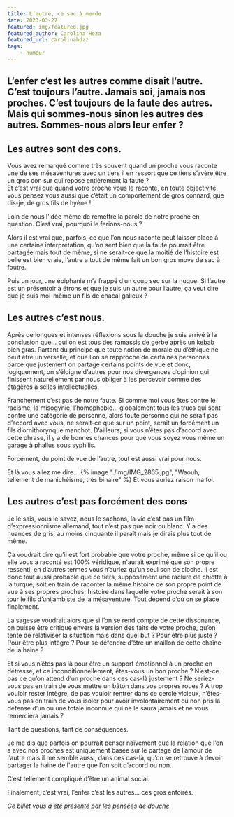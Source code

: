 ```yaml
---
title: L’autre, ce sac à merde
date: 2023-03-27
featured: img/featured.jpg
featured_author: Carolina Heza
featured_url: carolinahdzz
tags:
	- humeur
---
```


L’enfer c’est les autres comme disait l’autre. C’est toujours l’autre. Jamais soi, jamais nos proches. C’est toujours de la faute des autres. Mais qui sommes-nous sinon les autres des autres. Sommes-nous alors leur enfer ?
---

## Les autres sont des cons.

Vous avez remarqué comme très souvent quand un proche vous raconte une de ses mésaventures avec un tiers il en ressort que ce tiers s’avère être un gros con sur qui repose entièrement la faute ?  
Et c’est vrai que quand votre proche vous le raconte, en toute objectivité, vous pensez vous aussi que c’était un comportement de gros connard, que dis-je, de gros fils de hyène !

Loin de nous l’idée même de remettre la parole de notre proche en question. C’est vrai, pourquoi le ferions-nous ?

Alors il est vrai que, parfois, ce que l’on nous raconte peut laisser place à une certaine interprétation, qu’on sent bien que la faute pourrait être partagée mais tout de même, si ne serait-ce que la moitié de l’histoire est belle est bien vraie, l’autre a tout de même fait un bon gros move de sac à foutre.

Puis un jour, une épiphanie m’a frappé d’un coup sec sur la nuque. Si l’autre est un présentoir à étrons et que je suis un autre pour l’autre, ça veut dire que je suis moi-même un fils de chacal galleux ?

## Les autres c’est nous.

Après de longues et intenses réflexions sous la douche je suis arrivé à la conclusion que… oui on est tous des ramassis de gerbe après un kebab bien gras. Partant du principe que toute notion de morale ou d’éthique ne peut être universelle, et que l’on se rapproche de certaines personnes parce que justement on partage certains points de vue et donc, logiquement, on s’éloigne d’autres pour nos divergences d’opinion qui finissent naturellement par nous obliger à les percevoir comme des étagères à selles intellectuelles.

Franchement c’est pas de notre faute. Si comme moi vous êtes contre le racisme, la misogynie, l’homophobie… globalement tous les trucs qui sont contre une catégorie de personne, alors toute personne qui ne serait pas d’accord avec vous, ne serait-ce que sur un point, serait un forcément un fils d’ornithorynque manchot. D’ailleurs, si vous n’êtes pas d’accord avec cette phrase, il y a de bonnes chances pour que vous soyez vous même un garage à phallus sous syphilis.

Forcément, du point de vue de l’autre, tout est aussi vrai pour nous.

Et là vous allez me dire…
{% image "./img/IMG_2865.jpg", "Waouh, tellement de manichéisme, très binaire" %}
Et vous auriez raison ma foi.

## Les autres c’est pas forcément des cons

Je le sais, vous le savez, nous le sachons, la vie c’est pas un film d’expressionnisme allemand, tout n’est pas que noir ou blanc. Y a des nuances de gris, au moins cinquante il paraît mais je dirais plus tout de même.

Ça voudrait dire qu’il est fort probable que votre proche, même si ce qu’il ou elle vous a raconté est 100% véridique, n'aurait exprimé que son propre ressenti, en d’autres termes vous n’auriez qu’un seul son de cloche. 
Il est donc tout aussi probable que ce tiers, supposément une raclure de chiotte à la turque, soit en train de raconter la même histoire de son propre point de vue à ses propres proches; histoire dans laquelle votre proche serait à son tour le fils d’unijambiste de la mésaventure.
Tout dépend d’où on se place finalement.

La sagesse voudrait alors que si l’on se rend compte de cette dissonance, on puisse être critique envers la version des faits de votre proche, qu’on tente de relativiser la situation mais dans quel but ? Pour être plus juste ? Pour être plus intègre ? Pour se défendre d’être un maillon de cette chaîne de la haine ?

Et si vous n’êtes pas là pour être un support émotionnel à un proche en détresse, et ce inconditionnellement, êtes-vous un bon proche ? N’est-ce pas ce qu’on attend d’un proche dans ces cas-là justement ? Ne seriez-vous pas en train de vous mettre un bâton dans vos propres roues ? À trop vouloir rester intègre, de pas vouloir rentrer dans ce cercle vicieux, n’êtes-vous pas en train de vous isoler pour avoir involontairement ou non pris la défense d’un ou une totale inconnue qui ne le saura jamais et ne vous remerciera jamais ?

Tant de questions, tant de conséquences.

Je me dis que parfois on pourrait penser naïvement que la relation que l’on a avec nos proches est uniquement basée sur le partage de l’amour de l’autre mais il me semble aussi, dans ces cas-là, qu’on se retrouve à devoir partager la haine de l'autre que l’on soit d’accord ou non.

C’est tellement compliqué d’être un animal social.

Finalement, c’est vrai, l’enfer c’est les autres… ces gros enfoirés.

*Ce billet vous a été présenté par les pensées de douche.*
